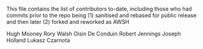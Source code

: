 This file contains the list of contributors to-date, including those who had commits prior to the repo being
(1) sanitised and rebased for public release and then later
(2) forked and reworked as AWSH

Hugh Mooney
Rory Walsh
Oisin De Conduin
Robert Jennings
Joseph Holland
Lukasz Czarnota
